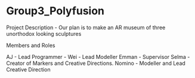 # Group3_Polyfusion
 
Project Description - Our plan is to make an AR museum of three unorthodox looking sculptures

 Members and Roles

 AJ - Lead Programmer - 
 Wei - Lead Modeller
 Emman - Supervisor
 Selma - Creator of Markers and Creative Directions.
 Nomino - Modeller and Lead Creative Direction 
